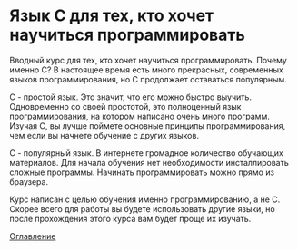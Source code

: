 # Язык С для тех, кто хочет научиться программировать

Вводный курс для тех, кто хочет научиться программировать. Почему именно С? В настоящее время есть много прекрасных, современных языков программирования, но С продолжает оставаться популярным.

С - простой язык. Это значит, что его можно быстро выучить. Одновременно со своей простотой, это полноценный язык программирования, на котором написано очень много программ. Изучая С, вы лучше поймете основные принципы программирования, чем если вы начнете обучение с других языков.

С - популярный язык. В интернете громадное количество обучающих материалов. Для начала обучения нет необходимости инсталлировать сложные программы. Начинать программировать можно прямо из браузера.

Курс написан с целью обучения именно программированию, а не С. Скорее всего для работы вы будете использовать другие языки, но после прохождения этого курса вам будет проще их изучать.

[Оглавление](https://github.com/sunduchkov/C/wiki)

